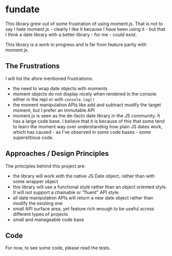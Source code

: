 # fundate

This library grew out of some frustration of using moment.js. That is not to say I hate moment.js - clearly I like it because I have been using it - but that I think a date library with a better library - for me - could exist.

This library is a work in progress and is far from feature parity with moment.js.

## The Frustrations

I will list the afore mentioned frustrations:

* the need to wrap date objects with moments
* moment objects do not display nicely when rendered in the console either in the repl or with `console.log()`
* the moment manipulation APIs like add and subtract modify the target moment, but I prefer an immutable API
* moment.js is seen as the de-facto date library in the JS community. It has a large code base. I believe that it is because of this that some tend to learn the moment way over understanding how plain JS dates work, which has caused - as I've observed in some code bases - some superstitious code.

## Approaches / Design Principles

The principles behind this project are:

* the library will work with the native JS Date object, rather than with some wrapper object
* this library will use a functional style rather than an object oriented style. It will not support a chainable or "fluent" API style.
* all date manipulation APIs will return a new date object rather than modify the existing one
* small API surface area, yet feature rich enough to be useful across different types of projects
* small and manageable code base

## Code

For now, to see some code, please read the tests.

